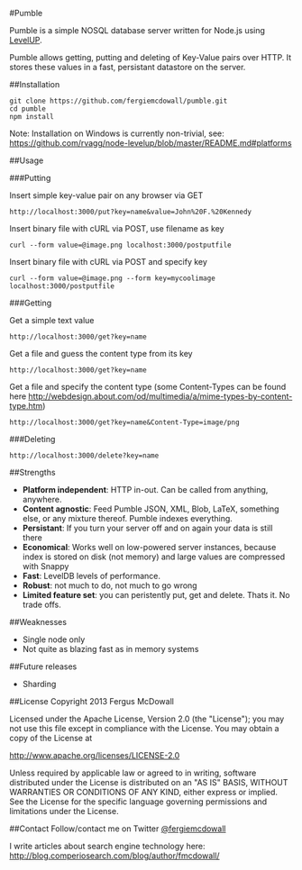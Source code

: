 #Pumble

Pumble is a simple NOSQL database server written for Node.js using [LevelUP](https://github.com/rvagg/node-levelup/).

Pumble allows getting, putting and deleting of Key-Value pairs over HTTP. It stores these values in a fast, persistant datastore on the server.

##Installation

    git clone https://github.com/fergiemcdowall/pumble.git
    cd pumble
    npm install
    
Note: Installation on Windows is currently non-trivial, see: https://github.com/rvagg/node-levelup/blob/master/README.md#platforms 

##Usage

###Putting

Insert simple key-value pair on any browser via GET

    http://localhost:3000/put?key=name&value=John%20F.%20Kennedy

Insert binary file with cURL via POST, use filename as key

    curl --form value=@image.png localhost:3000/postputfile
    
Insert binary file with cURL via POST and specify key

    curl --form value=@image.png --form key=mycoolimage localhost:3000/postputfile

###Getting

Get a simple text value

    http://localhost:3000/get?key=name
    
Get a file and guess the content type from its key

    http://localhost:3000/get?key=name
    
Get a file and specify the content type (some Content-Types can be found here http://webdesign.about.com/od/multimedia/a/mime-types-by-content-type.htm)

    http://localhost:3000/get?key=name&Content-Type=image/png

###Deleting

    http://localhost:3000/delete?key=name
    
##Strengths
*  **Platform independent**: HTTP in-out. Can be called from anything, anywhere.
*  **Content agnostic**: Feed Pumble JSON, XML, Blob, LaTeX, something else, or any mixture thereof. Pumble indexes everything.
*  **Persistant**: If you turn your server off and on again your data is still there
*  **Economical**: Works well on low-powered server instances, because index is stored on disk (not memory) and large values are compressed with Snappy
*  **Fast**: LevelDB levels of performance.
*  **Robust**: not much to do, not much to go wrong
*  **Limited feature set**: you can peristently put, get and delete. Thats it. No trade offs.

##Weaknesses
*  Single node only
*  Not quite as blazing fast as in memory systems

##Future releases
*  Sharding

##License
Copyright 2013 Fergus McDowall

Licensed under the Apache License, Version 2.0 (the "License");
you may not use this file except in compliance with the License.
You may obtain a copy of the License at

http://www.apache.org/licenses/LICENSE-2.0

Unless required by applicable law or agreed to in writing, software
distributed under the License is distributed on an "AS IS" BASIS,
WITHOUT WARRANTIES OR CONDITIONS OF ANY KIND, either express or implied.
See the License for the specific language governing permissions and
limitations under the License.

##Contact
Follow/contact me on Twitter [@fergiemcdowall](https://twitter.com/fergiemcdowall)

I write articles about search engine technology here: http://blog.comperiosearch.com/blog/author/fmcdowall/

